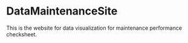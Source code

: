 # DataMaintenanceSite
This is the website for data visualization for maintenance performance checksheet. 
